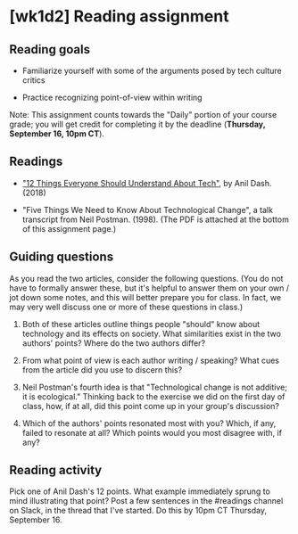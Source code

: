 # [wk1d2] Reading assignment

## Reading goals

- Familiarize yourself with some of the arguments posed by tech culture critics

- Practice recognizing point-of-view within writing

Note: This assignment counts towards the "Daily" portion of your course grade; you will get credit for completing it by the deadline (**Thursday, September 16, 10pm CT**).
 

## Readings

- ["12 Things Everyone Should Understand About Tech"](https://medium.com/humane-tech/12-things-everyone-should-understand-about-tech-d158f5a26411), by Anil Dash. (2018)

- "Five Things We Need to Know About Technological Change", a talk transcript from Neil Postman. (1998). (The PDF is attached at the bottom of this assignment page.)

## Guiding questions

As you read the two articles, consider the following questions. (You do not have to formally answer these, but it's helpful to answer them on your own / jot down some notes, and this will better prepare you for class. In fact, we may very well discuss one or more of these questions in class.)

1. Both of these articles outline things people "should" know about technology and its effects on society. What similarities exist in the two authors' points? Where do the two authors differ?

2. From what point of view is each author writing / speaking? What cues from the article did you use to discern this?

3. Neil Postman's fourth idea is that "Technological change is not additive; it is ecological." Thinking back to the exercise we did on the first day of class, how, if at all, did this point come up in your group's discussion?

4. Which of the authors' points resonated most with you? Which, if any, failed to resonate at all? Which points would you most disagree with, if any?

## Reading activity

Pick one of Anil Dash's 12 points. What example immediately sprung to mind illustrating that point? Post a few sentences in the #readings channel on Slack, in the thread that I've started. Do this by 10pm CT Thursday, September 16.
